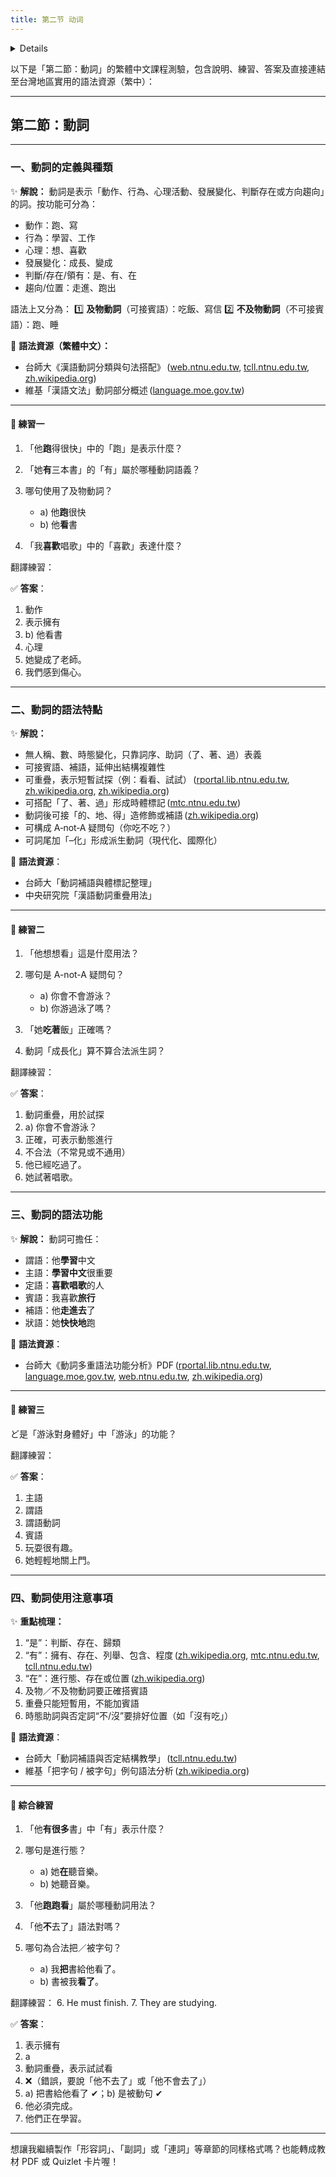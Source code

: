 ```yaml
---
title: 第二节 动词
---
```


<details>

```md

# 第二节 动词

## 一，动词的定义和种类

### （一）

- 表示动作的
- 表示行为的
- 表示心理活动的
- 表示发展变化的
- 表示判断，领有，存在的
- 表示趋向的

### （二）

1. 及物动词
2. 不及物动词

## 二，动词的语法特点

### （一）คำกริยาภาษาจีนไม่มีการเปลี่ยนแปลงรูปคำ

### （二）คำกริยาส่วนใหญ่ ด้านหลังสามารถมีบทกรรมมารองรับได้

### （三）~了，~着，~过

### （四）ด้านหลังคำกริยาสามารถตามด้วยส่วนเสริมชนิดต่างๆได้

### （五）ด้านหลังคำกริยาสามารถตามด้วยส่วนขยายชนิดต่างๆได้

### （六）不，没

### （七）ซ้ำคำได้

### （八）รูปยืนยันกับรูปปฏิเสธวางติดกัน แสดงการถามได้

### （九）~化

## 三，动词的用途

### （一）做谓语

### （二）做主语

### （三）做定语

### （四）做宾语

### （五）做补语

### （六）做状语

## 四，使用动词时需要注意的几个问题

### （一）是

1. 表示判断
2. 表示存在
3. 表示类别

### （二）有

1. 表示领有
2. 表示存在
3. 表示列举
4. 表示包含
5. 表示达到（某个数量）
6. สามารถใช้ร่วมกับคำนามบางคำ ประกอบเป็นวลีที่มีลักษณะคำคุณศัพท์ สื่อความหมายว่าในด้านนั้นๆมีระดับค่อนข้างสูง
   - 很有经验
   - 很有知识
7. บอกความไม่เจาะจง
8. การเปรียบเทียบ

### （三）在

1. 表示存在
2. 表示位置，处所

### （四）关于动词和宾语

### （五）ประเภท "หยุด เริ่มต้น วินิจฉัย"

### （六）~的，~地

### （七）แสคงความรู้สึกนึกคิดสามารถใช้คำกริยาวิเศษแสดงระดับขยายได้

### （八）关于动词重叠

1. รูปแบบการซ้ำคำและการออกเสียง
2. คำกริยาที่ซ้ำคำได้ และไม่ได้
3. ความหมายเพิ่มของคำกริยาซ้ำคำ
4. ข้อควรระวัง
   1. ซ้ำคำแค่เพียงคำกริยาเท่านั้น บทกรรมซ้ำคำไม่ได้
   2. 一
   3. 了

```
</details>

以下是「第二節：動詞」的繁體中文課程測驗，包含說明、練習、答案及直接連結至台灣地區實用的語法資源（繁中）：

---

## 第二節：動詞

---

### 一、動詞的定義與種類

✨ **解說：**
動詞是表示「動作、行為、心理活動、發展變化、判斷存在或方向趨向」的詞。按功能可分為：

* 動作：跑、寫
* 行為：學習、工作
* 心理：想、喜歡
* 發展變化：成長、變成
* 判斷/存在/領有：是、有、在
* 趨向/位置：走進、跑出

語法上又分為：
1️⃣ **及物動詞**（可接賓語）：吃飯、寫信
2️⃣ **不及物動詞**（不可接賓語）：跑、睡

📘 **語法資源（繁體中文）：**

* 台師大《漢語動詞分類與句法搭配》 ([web.ntnu.edu.tw][1], [tcll.ntnu.edu.tw][2], [zh.wikipedia.org][3])
* 維基「漢語文法」動詞部分概述 ([language.moe.gov.tw][4])

---

#### 📝 練習一

1. 「他**跑**得很快」中的「跑」是表示什麼？
2. 「她**有**三本書」的「有」屬於哪種動詞語義？
3. 哪句使用了及物動詞？

   * a) 他**跑**很快
   * b) 他**看**書
4. 「我**喜歡**唱歌」中的「喜歡」表達什麼？

翻譯練習：



✅ **答案**：

1. 動作
2. 表示擁有
3. b) 他看書
4. 心理
5. 她變成了老師。
6. 我們感到傷心。

---

### 二、動詞的語法特點

✨ **解說：**

* 無人稱、數、時態變化，只靠詞序、助詞（了、著、過）表義
* 可接賓語、補語，延伸出結構複雜性
* 可重疊，表示短暫試探（例：看看、試試） ([rportal.lib.ntnu.edu.tw][5], [zh.wikipedia.org][6], [zh.wikipedia.org][7])
* 可搭配「了、著、過」形成時體標記 ([mtc.ntnu.edu.tw][8])
* 動詞後可接「的、地、得」造修飾或補語 ([zh.wikipedia.org][6])
* 可構成 A‑not‑A 疑問句（你吃不吃？）
* 可詞尾加「–化」形成派生動詞（現代化、國際化）

📘 **語法資源**：

* 台師大「動詞補語與體標記整理」
* 中央研究院「漢語動詞重疊用法」

---

#### 📝 練習二

1. 「他想想看」這是什麼用法？
2. 哪句是 A-not-A 疑問句？

   * a) 你會不會游泳？
   * b) 你游過泳了嗎？
3. 「她**吃著**飯」正確嗎？
4. 動詞「成長化」算不算合法派生詞？

翻譯練習：



✅ **答案**：

1. 動詞重疊，用於試探
2. a) 你會不會游泳？
3. 正確，可表示動態進行
4. 不合法（不常見或不通用）
5. 他已經吃過了。
6. 她試著唱歌。

---

### 三、動詞的語法功能

✨ **解說：**
動詞可擔任：

* 謂語：他**學習**中文
* 主語：**學習中文**很重要
* 定語：**喜歡唱歌**的人
* 賓語：我喜歡**旅行**
* 補語：他**走進去**了
* 狀語：她**快快地**跑

📘 **語法資源**：

* 台師大《動詞多重語法功能分析》PDF ([rportal.lib.ntnu.edu.tw][5], [language.moe.gov.tw][9], [web.ntnu.edu.tw][10], [zh.wikipedia.org][6])

---

#### 📝 練習三

ど是「游泳對身體好」中「游泳」的功能？




翻譯練習：



✅ **答案**：

1. 主語
2. 謂語
3. 謂語動詞
4. 賓語
5. 玩耍很有趣。
6. 她輕輕地關上門。

---

### 四、動詞使用注意事項

✨ **重點梳理：**

1. “是”：判斷、存在、歸類
2. “有”：擁有、存在、列舉、包含、程度 ([zh.wikipedia.org][11], [mtc.ntnu.edu.tw][8], [tcll.ntnu.edu.tw][2])
3. “在”：進行態、存在或位置 ([zh.wikipedia.org][7])
4. 及物／不及物動詞要正確搭賓語
5. 重疊只能短暫用，不能加賓語
6. 時態助詞與否定詞“不/沒”要排好位置（如「沒有吃」）

📘 **語法資源**：

* 台師大「動詞補語與否定結構教學」 ([tcll.ntnu.edu.tw][2])
* 維基「把字句 / 被字句」例句語法分析 ([zh.wikipedia.org][3])

---

#### 📝 綜合練習

1. 「他**有很多**書」中「有」表示什麼？
2. 哪句是進行態？

   * a) 她**在**聽音樂。
   * b) 她聽音樂。
3. 「他**跑跑看**」屬於哪種動詞用法？
4. 「他**不**去了」語法對嗎？
5. 哪句為合法把／被字句？

   * a) 我**把**書給他看了。
   * b) 書被我**看了**。

翻譯練習：
6\. He must finish.
7\. They are studying.

✅ **答案**：

1. 表示擁有
2. a
3. 動詞重疊，表示試試看
4. ❌（錯誤，要說「他不去了」或「他不會去了」）
5. a) 把書給他看了 ✔；b) 是被動句 ✔
6. 他必須完成。
7. 他們正在學習。

---

想讓我繼續製作「形容詞」、「副詞」或「連詞」等章節的同樣格式嗎？也能轉成教材 PDF 或 Quizlet 卡片喔！

[1]: https://web.ntnu.edu.tw/~lchang/jufafenji_2000.pdf?utm_source=chatgpt.com "[PDF] 試論中文的句法分級 從「得字補語」談起"
[2]: https://www.tcll.ntnu.edu.tw/twnica/downloadfile.php?issue_id=19&paper_id=119&periodicalsPage=2&utm_source=chatgpt.com "[PDF] 台、華語語言接觸下的「有」字句 - 臺灣語文學系"
[3]: https://zh.wikipedia.org/wiki/%E6%8A%8A%E5%AD%97%E5%8F%A5?utm_source=chatgpt.com "把字句"
[4]: https://language.moe.gov.tw/001/Upload/files/site_content/M0001/jb/data1.htm?open=&utm_source=chatgpt.com "資料編－－書目清冊 - 教育部語文成果網"
[5]: https://rportal.lib.ntnu.edu.tw/bitstreams/a7fb5450-0d60-4c88-b247-e6d66762cf1d/download?utm_source=chatgpt.com "[PDF] 漢語動詞分類的句法搭配與教學應用"
[6]: https://zh.wikipedia.org/wiki/%E8%BF%B0%E8%A3%9C%E7%9F%AD%E8%AA%9E?utm_source=chatgpt.com "述補短語"
[7]: https://zh.wikipedia.org/wiki/%E5%AE%8C%E6%95%B4%E4%BD%93?utm_source=chatgpt.com "完整体"
[8]: https://mtc.ntnu.edu.tw/upload_files/resource/download/Contemporary-Chinese/1.pdf?utm_source=chatgpt.com "[PDF] 當代中文課程A Course in Contemporary Chinese - 國語教學中心"
[9]: https://language.moe.gov.tw/files/people_files/%E5%88%9D%E7%A8%BF.pdf?utm_source=chatgpt.com "[PDF] 國語一字多音審訂表（初稿） - 教育部"
[10]: https://web.ntnu.edu.tw/~lchang/separable_2007.pdf?utm_source=chatgpt.com "[PDF] 漢語動賓式離合詞之習得研究 以「投票」和「畢業」為例*"
[11]: https://zh.wikipedia.org/wiki/%E7%9F%B3%E5%B1%8F%E8%A9%B1?utm_source=chatgpt.com "石屏話"
